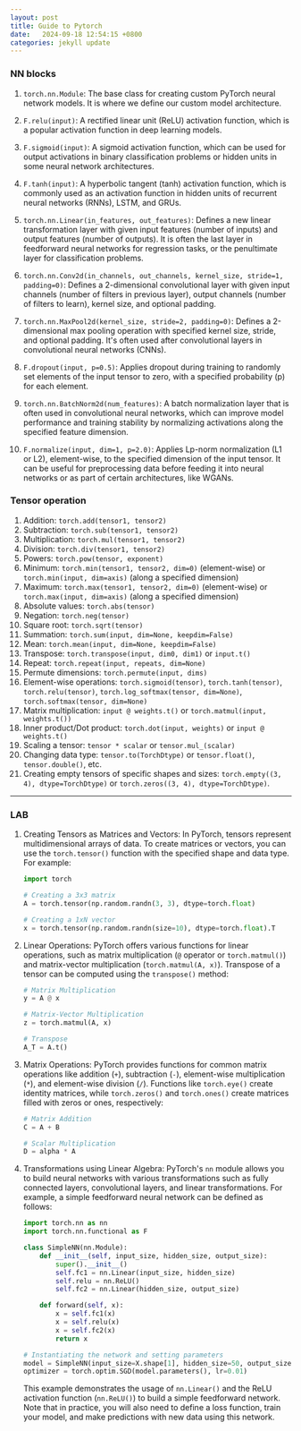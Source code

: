 ```yaml
---
layout: post
title: Guide to Pytorch
date:   2024-09-18 12:54:15 +0800
categories: jekyll update
---
```


### NN blocks
1. `torch.nn.Module`: The base class for creating custom PyTorch neural network models. It is where we define our custom model architecture.

2. `F.relu(input)`: A rectified linear unit (ReLU) activation function, which is a popular activation function in deep learning models.

3. `F.sigmoid(input)`: A sigmoid activation function, which can be used for output activations in binary classification problems or hidden units in some neural network architectures.

4. `F.tanh(input)`: A hyperbolic tangent (tanh) activation function, which is commonly used as an activation function in hidden units of recurrent neural networks (RNNs), LSTM, and GRUs.

5. `torch.nn.Linear(in_features, out_features)`: Defines a new linear transformation layer with given input features (number of inputs) and output features (number of outputs). It is often the last layer in feedforward neural networks for regression tasks, or the penultimate layer for classification problems.

6. `torch.nn.Conv2d(in_channels, out_channels, kernel_size, stride=1, padding=0)`: Defines a 2-dimensional convolutional layer with given input channels (number of filters in previous layer), output channels (number of filters to learn), kernel size, and optional padding.

7. `torch.nn.MaxPool2d(kernel_size, stride=2, padding=0)`: Defines a 2-dimensional max pooling operation with specified kernel size, stride, and optional padding. It's often used after convolutional layers in convolutional neural networks (CNNs).

8. `F.dropout(input, p=0.5)`: Applies dropout during training to randomly set elements of the input tensor to zero, with a specified probability (p) for each element.

9. `torch.nn.BatchNorm2d(num_features)`: A batch normalization layer that is often used in convolutional neural networks, which can improve model performance and training stability by normalizing activations along the specified feature dimension.

10. `F.normalize(input, dim=1, p=2.0)`: Applies Lp-norm normalization (L1 or L2), element-wise, to the specified dimension of the input tensor. It can be useful for preprocessing data before feeding it into neural networks or as part of certain architectures, like WGANs.

### Tensor operation
1. Addition: `torch.add(tensor1, tensor2)`
2. Subtraction: `torch.sub(tensor1, tensor2)`
3. Multiplication: `torch.mul(tensor1, tensor2)`
4. Division: `torch.div(tensor1, tensor2)`
5. Powers: `torch.pow(tensor, exponent)`
6. Minimum: `torch.min(tensor1, tensor2, dim=0)` (element-wise) or `torch.min(input, dim=axis)` (along a specified dimension)
7. Maximum: `torch.max(tensor1, tensor2, dim=0)` (element-wise) or `torch.max(input, dim=axis)` (along a specified dimension)
8. Absolute values: `torch.abs(tensor)`
9. Negation: `torch.neg(tensor)`
10. Square root: `torch.sqrt(tensor)`
11. Summation: `torch.sum(input, dim=None, keepdim=False)`
12. Mean: `torch.mean(input, dim=None, keepdim=False)`
13. Transpose: `torch.transpose(input, dim0, dim1)` or `input.t()`
14. Repeat: `torch.repeat(input, repeats, dim=None)`
15. Permute dimensions: `torch.permute(input, dims)`
16. Element-wise operations: `torch.sigmoid(tensor)`, `torch.tanh(tensor)`, `torch.relu(tensor)`, `torch.log_softmax(tensor, dim=None)`, `torch.softmax(tensor, dim=None)`
17. Matrix multiplication: `input @ weights.t()` or `torch.matmul(input, weights.t())`
18. Inner product/Dot product: `torch.dot(input, weights)` or `input @ weights.t()`
19. Scaling a tensor: `tensor * scalar` or `tensor.mul_(scalar)`
20. Changing data type: `tensor.to(TorchDtype)` or `tensor.float()`, `tensor.double()`, etc.
21. Creating empty tensors of specific shapes and sizes: `torch.empty((3, 4), dtype=TorchDtype)` or `torch.zeros((3, 4), dtype=TorchDtype)`.


 ----

 ### LAB 

1. Creating Tensors as Matrices and Vectors:
   In PyTorch, tensors represent multidimensional arrays of data. To create matrices or vectors, you can use the `torch.tensor()` function with the specified shape and data type. For example:
   
   ```python
   import torch

   # Creating a 3x3 matrix
   A = torch.tensor(np.random.randn(3, 3), dtype=torch.float)

   # Creating a 1xN vector
   x = torch.tensor(np.random.randn(size=10), dtype=torch.float).T
   ```

2. Linear Operations:
   PyTorch offers various functions for linear operations, such as matrix multiplication (`@` operator or `torch.matmul()`) and matrix-vector multiplication (`torch.matmul(A, x)`). Transpose of a tensor can be computed using the `transpose()` method:
   ```python
   # Matrix Multiplication
   y = A @ x

   # Matrix-Vector Multiplication
   z = torch.matmul(A, x)

   # Transpose
   A_T = A.t()
   ```

3. Matrix Operations:
   PyTorch provides functions for common matrix operations like addition (`+`), subtraction (`-`), element-wise multiplication (`*`), and element-wise division (`/`). Functions like `torch.eye()` create identity matrices, while `torch.zeros()` and `torch.ones()` create matrices filled with zeros or ones, respectively:
   ```python
   # Matrix Addition
   C = A + B

   # Scalar Multiplication
   D = alpha * A
   ```

4. Transformations using Linear Algebra:
   PyTorch's `nn` module allows you to build neural networks with various transformations such as fully connected layers, convolutional layers, and linear transformations. For example, a simple feedforward neural network can be defined as follows:
   ```python
   import torch.nn as nn
   import torch.nn.functional as F

   class SimpleNN(nn.Module):
       def __init__(self, input_size, hidden_size, output_size):
           super().__init__()
           self.fc1 = nn.Linear(input_size, hidden_size)
           self.relu = nn.ReLU()
           self.fc2 = nn.Linear(hidden_size, output_size)

       def forward(self, x):
           x = self.fc1(x)
           x = self.relu(x)
           x = self.fc2(x)
           return x

   # Instantiating the network and setting parameters
   model = SimpleNN(input_size=X.shape[1], hidden_size=50, output_size=1)
   optimizer = torch.optim.SGD(model.parameters(), lr=0.01)
   ```
    This example demonstrates the usage of `nn.Linear()` and the ReLU activation function (`nn.ReLU()`) to build a simple feedforward network. Note that in practice, you will also need to define a loss function, train your model, and make predictions with new data using this network.